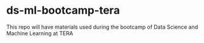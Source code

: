 # ds-ml-bootcamp-tera
This repo will have materials used during the bootcamp of Data Science and Machine Learning at TERA

